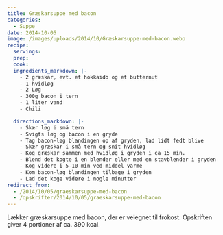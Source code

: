 ```yaml
---
title: Græskarsuppe med bacon
categories:
  - Suppe
date: 2014-10-05
image: /images/uploads/2014/10/Græskarsuppe-med-bacon.webp
recipe:
  servings:
  prep:
  cook:
  ingredients_markdown: |-
    - 2 græskar, evt. et hokkaido og et butternut
    - 1 hvidløg
    - 2 Løg
    - 300g bacon i tern
    - 1 liter vand
    - Chili

  directions_markdown: |-
    - Skær løg i små tern
    - Svigts løg og bacon i en gryde
    - Tag bacon-løg blandingen op af gryden, lad lidt fedt blive
    - Skær græskar i små tern og snit hvidløg
    - Kog græskar sammen med hvidløg i gryden i ca 15 min.
    - Blend det kogte i en blender eller med en stavblender i gryden
    - Kog videre i 5-10 min ved middel varme
    - Kom bacon-løg blandingen tilbage i gryden
    - Lad det koge videre i nogle minutter
redirect_from:
  - /2014/10/05/graeskarsuppe-med-bacon
  - /opskrifter/2014/10/05/graeskarsuppe-med-bacon
---
```


Lækker græskarsuppe med bacon, der er velegnet til frokost. Opskriften giver 4 portioner af ca. 390 kcal.
